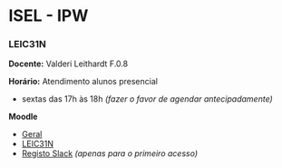 # ISEL - IPW
### LEIC31N

**Docente:** Valderi Leithardt F.0.8

**Horário:** Atendimento alunos presencial 
- sextas das 17h às 18h   *(fazer o favor de agendar antecipadamente)*

**Moodle**
- [Geral](https://2324moodle.isel.pt/course/view.php?id=7525)
- [LEIC31N](https://2324moodle.isel.pt/course/view.php?id=6889) 
- [Registo Slack](https://join.slack.com/t/iselleicipwpi-sdr2356/signup) *(apenas para o primeiro acesso)*